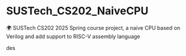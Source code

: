 # SUSTech_CS202_NaiveCPU
🌍 SUSTech CS202 2025 Spring course project, a naive CPU based on Verilog and add support to RISC-V assembly language

des
